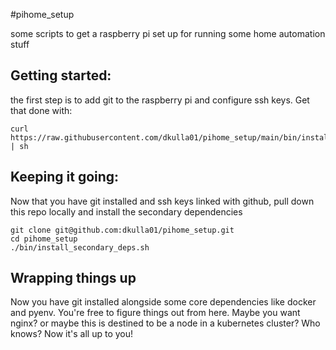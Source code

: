 #pihome_setup

some scripts to get a raspberry pi set up for running some home automation stuff

## Getting started:
the first step is to add git to the raspberry pi and configure ssh keys. Get that done with:

```shell
curl https://raw.githubusercontent.com/dkulla01/pihome_setup/main/bin/install_and_configure_git.sh | sh
```

## Keeping it going:
Now that you have git installed and ssh keys linked with github, pull down this repo locally and install the secondary dependencies

```shell
git clone git@github.com:dkulla01/pihome_setup.git
cd pihome_setup
./bin/install_secondary_deps.sh
```

## Wrapping things up
Now you have git installed alongside some core dependencies like docker and pyenv. You're free to figure things out from here. Maybe you want nginx? or maybe this is destined to be a node in a kubernetes cluster? Who knows? Now it's all up to you!
